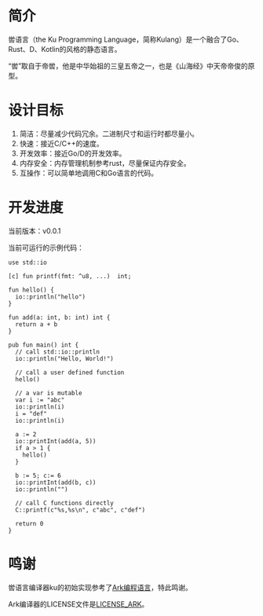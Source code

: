 # 简介

喾语言（the Ku Programming Language，简称Kulang）是一个融合了Go、Rust、D、Kotlin的风格的静态语言。

“喾”取自于帝喾，他是中华始祖的三皇五帝之一，也是《山海经》中天帝帝俊的原型。

# 设计目标

1. 简洁：尽量减少代码冗余。二进制尺寸和运行时都尽量小。
2. 快速：接近C/C++的速度。
3. 开发效率：接近Go/D的开发效率。
3. 内存安全：内存管理机制参考rust，尽量保证内存安全。
4. 互操作：可以简单地调用C和Go语言的代码。

# 开发进度

当前版本：v0.0.1

当前可运行的示例代码：

```ku
use std::io

[c] fun printf(fmt: ^u8, ...)  int;

fun hello() {
  io::println("hello")
}

fun add(a: int, b: int) int {
  return a + b
}

pub fun main() int {
  // call std::io::println
  io::println("Hello, World!")

  // call a user defined function
  hello()

  // a var is mutable
  var i := "abc"
  io::println(i)
  i = "def"
  io::println(i)

  a := 2
  io::printInt(add(a, 5))
  if a > 1 {
    hello()
  }

  b := 5; c:= 6
  io::printInt(add(b, c))
  io::println("")

  // call C functions directly
  C::printf(c"%s,%s\n", c"abc", c"def")

  return 0
}
```

# 鸣谢

喾语言编译器ku的初始实现参考了[Ark编程语言](https://github.com/ark-lang/ark)，特此鸣谢。

Ark编译器的LICENSE文件是[LICENSE_ARK](LICENSE_ARK)。
